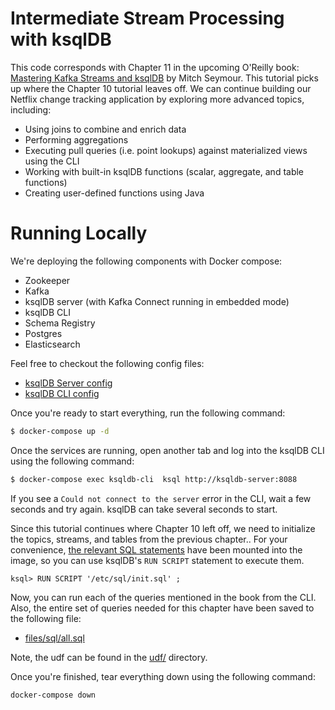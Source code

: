 # Intermediate Stream Processing with ksqlDB
This code corresponds with Chapter 11 in the upcoming O'Reilly book: [Mastering Kafka Streams and ksqlDB][book] by Mitch Seymour. This tutorial picks up where the Chapter 10 tutorial leaves off. We can continue building our Netflix change tracking application by exploring more advanced topics, including:

- Using joins to combine and enrich data
- Performing aggregations
- Executing pull queries (i.e. point lookups) against materialized views using the CLI
- Working with built-in ksqlDB functions (scalar, aggregate, and table functions)
- Creating user-defined functions using Java

[book]: https://www.kafka-streams-book.com/

# Running Locally
We're deploying the following components with Docker compose:

- Zookeeper
- Kafka
- ksqlDB server (with Kafka Connect running in embedded mode)
- ksqlDB CLI
- Schema Registry
- Postgres
- Elasticsearch


Feel free to checkout the following config files:

- [ksqlDB Server config][ksqldb-server-config]
- [ksqlDB CLI config][ksqldb-cli-config]


[ksqldb-server-config]: files/ksqldb-server/server.properties
[ksqldb-cli-config]: files/ksqldb-cli/cli.properties

Once you're ready to start everything, run the following command:

```sh
$ docker-compose up -d
```

Once the services are running, open another tab and log into the ksqlDB CLI using the following command:

```sh
$ docker-compose exec ksqldb-cli  ksql http://ksqldb-server:8088
```

If you see a `Could not connect to the server` error in the CLI, wait a few seconds and try again. ksqlDB can take several seconds to start.

Since this tutorial continues where Chapter 10 left off, we need to initialize the topics, streams, and tables from the previous chapter.. For your convenience, [the relevant SQL statements][sql] have been mounted into the image, so you can use ksqlDB's `RUN SCRIPT` statement to execute them.

```
ksql> RUN SCRIPT '/etc/sql/init.sql' ;
```

[sql]: files/sql/init.sql


Now, you can run each of the queries mentioned in the book from the CLI. Also, the entire set of queries needed for this chapter have been saved to the following file:

- [files/sql/all.sql](files/sql/all.sql)

Note, the udf can be found in the [udf/](udf/) directory.

Once you're finished, tear everything down using the following command:

```sh
docker-compose down
```

